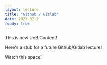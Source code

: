 ```yaml
---
layout: lecture
title: "Github / Gitlab"
date: 2023-02-2
ready: true
---
```


<p class="note">
This is new UoB Content!
</p>

Here's a stub for a future Github/Gitlab lecture!

Watch this space!


